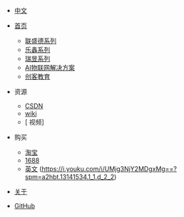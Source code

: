 - [<span class="iconfont icon-icon_yuyin1"></span> 中文](/)


- [<span class="iconfont icon-icon_fabu"></span> 首页](zh/README.md)
  - [联盛德系列](README?id=winnermicro)
  - [乐鑫系列](README?id=esp-series)
  - [瑞昱系列](README?id=realtek)
  - [AI物联网解决方案](README?id=ai-iot-solutions)
  - [创客教育](/README?id=robotics)
- <span class="iconfont icon-tianxie"></span> 资源
  - [<span class="iconfont icon-csdn"></span> CSDN](https://www.cnblogs.com/doiting/)
  - [<span class="iconfont icon-github"></span> wiki](http://wiki.doit.am/)
  - [<span class="iconfont icon-book3"></span> 视频]

- <span class="iconfont icon-xiangkan"></span> 购买
  - [<span class="iconfont icon-music"></span> 淘宝](https://szdoit.taobao.com/)
  - [<span class="iconfont icon-music"></span> 1688](https://shop6pp83147o3026.1688.com)
  - [<span class="iconfont icon-music"></span> 英文](https://www.vvdoit.com/)
  (https://i.youku.com/i/UMjg3NjY2MDgxMg==?spm=a2hbt.13141534.1_1.d_2_2)
- [<span class="iconfont icon-wodeguanzhu"></span> 关于](zh/About/README.md)
- [<span class="iconfont icon-github1"></span> GitHub](https://github.com/SmartArduino)







